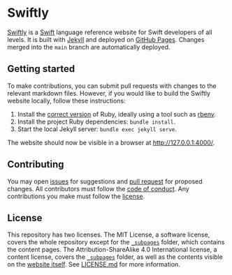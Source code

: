 # Swiftly

[Swiftly](https://swiftly.dev/) is a [Swift](https://swift.org/) language reference website for Swift developers of all levels. It is built with [Jekyll](https://jekyllrb.com/) and deployed on [GitHub Pages](https://pages.github.com/). Changes merged into the `main` branch are automatically deployed.

## Getting started

To make contributions, you can submit pull requests with changes to the relevant markdown files. However, if you would like to build the Swiftly website locally, follow these instructions:

1. Install the [correct version](/.ruby-version) of Ruby, ideally using a tool such as [rbenv](https://github.com/rbenv/rbenv).
2. Install the project Ruby dependencies: `bundle install`.
3. Start the local Jekyll server: `bundle exec jekyll serve`.

The website should now be visible in a browser at http://127.0.0.1:4000/.

## Contributing

You may open [issues](https://github.com/ebelinski/swiftly/issues) for suggestions and [pull request](https://github.com/ebelinski/swiftly/pulls) for proposed changes. All contributors must follow the [code of conduct](/CODE_OF_CONDUCT.md). Any contributions you make must follow the [license](/LICENSE.md).

## License

This repository has two licenses. The MIT License, a software license, covers the whole repository except for the [`_subpages`](\_subpages) folder, which contains the content pages. The Attribution-ShareAlike 4.0 International license, a content license, covers the [`_subpages`](\_subpages) folder, as well as the contents visible on the [website itself](https://swiftly.dev). See [LICENSE.md](/LICENSE.md) for more information.
